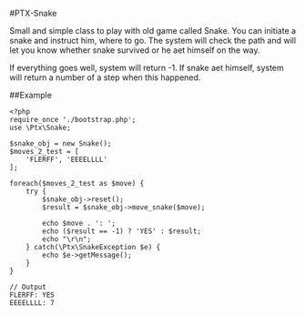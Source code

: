 #PTX-Snake

Small and simple class to play with old game called Snake. You can initiate a snake and instruct him, where to go. The system will check the path and will let you know whether snake survived or he aet himself on the way. 

If everything goes well, system will return -1. If snake aet himself, system will return a number of a step when this happened. 

##Example
```
<?php
require_once './bootstrap.php';
use \Ptx\Snake;

$snake_obj = new Snake();
$moves_2_test = [
    'FLERFF', 'EEEELLLL'
];

foreach($moves_2_test as $move) {
    try {
        $snake_obj->reset();
        $result = $snake_obj->move_snake($move);

        echo $move . ': ';
        echo ($result == -1) ? 'YES' : $result;
        echo "\r\n";
    } catch(\Ptx\SnakeException $e) {
        echo $e->getMessage();
    }
}

// Output
FLERFF: YES
EEEELLLL: 7
```